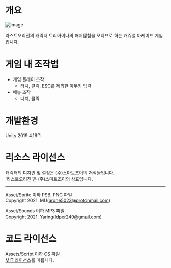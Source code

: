 # 개요
![image](https://user-images.githubusercontent.com/1362809/121478789-59c9a800-ca04-11eb-8fa9-9840f936eb93.png)

라스트오리진의 캐릭터 트리아이나의 해저탐험을 모티브로 하는 캐쥬얼 아케이드 게임입니다.

# 게임 내 조작법
* 게임 플레이 조작
  * 터치, 클릭, ESC를 제외한 아무키 입력
* 메뉴 조작
  * 터치, 클릭

# 개발환경
Unity 2019.4.16f1

# 리소스 라이선스
캐릭터의 디자인 및 설정은 (주)스마트조이의 저작물입니다.  
'라스트오리진'은 (주)스마트조이의 상표입니다.

---

Asset/Sprite 이하 PSB, PNG 파일  
Copyright 2021. MU(arone5023@protonmail.com)

Asset/Sounds 이하 MP3 파일  
Copyright 2021. Yaring(Idper249@gmail.com)

# 코드 라이선스
Assets/Script 이하 CS 파일  
[MIT 라이선스](/LICENSE)를 따릅니다.